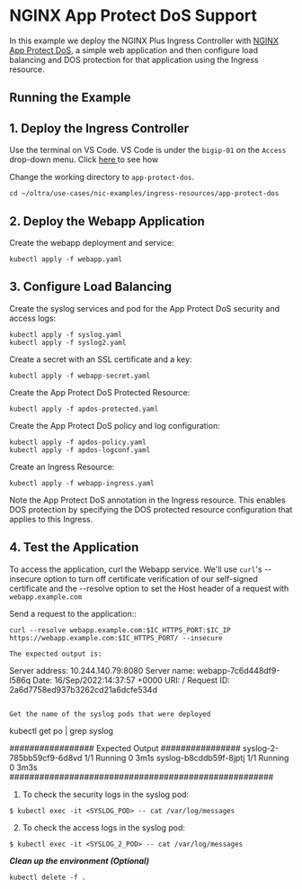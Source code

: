 # NGINX App Protect DoS Support

In this example we deploy the NGINX Plus Ingress Controller with [NGINX App Protect DoS](https://www.nginx.com/products/nginx-app-protect-dos/), a simple web application and then configure load balancing and DOS protection for that application using the Ingress resource.

## Running the Example

## 1. Deploy the Ingress Controller

Use the terminal on VS Code. VS Code is under the `bigip-01` on the `Access` drop-down menu. Click <a href="https://raw.githubusercontent.com/F5EMEA/oltra/main/vscode.png"> here </a> to see how 

Change the working directory to `app-protect-dos`.
```
cd ~/oltra/use-cases/nic-examples/ingress-resources/app-protect-dos
```

## 2. Deploy the Webapp Application

Create the webapp deployment and service:
```
kubectl apply -f webapp.yaml
```

## 3. Configure Load Balancing
Create the syslog services and pod for the App Protect DoS security and access logs:
```
kubectl apply -f syslog.yaml
kubectl apply -f syslog2.yaml
```
Create a secret with an SSL certificate and a key:
```
kubectl apply -f webapp-secret.yaml
```
Create the App Protect DoS Protected Resource:
```
kubectl apply -f apdos-protected.yaml
```
Create the App Protect DoS policy and log configuration:
```
kubectl apply -f apdos-policy.yaml
kubectl apply -f apdos-logconf.yaml
```
Create an Ingress Resource:
```
kubectl apply -f webapp-ingress.yaml
```
Note the App Protect DoS annotation in the Ingress resource. This enables DOS protection by specifying the DOS protected resource configuration that applies to this Ingress.

## 4. Test the Application

To access the application, curl the Webapp service. We'll use `curl`'s --insecure option to turn off certificate verification of our self-signed
certificate and the --resolve option to set the Host header of a request with `webapp.example.com`

Send a request to the application::
```
curl --resolve webapp.example.com:$IC_HTTPS_PORT:$IC_IP https://webapp.example.com:$IC_HTTPS_PORT/ --insecure

The expected output is:
```
Server address: 10.244.140.79:8080
Server name: webapp-7c6d448df9-l586q
Date: 16/Sep/2022:14:37:57 +0000
URI: /
Request ID: 2a6d7758ed937b3262cd21a6dcfe534d
```

Get the name of the syslog pods that were deployed
```
kubectl get po | grep syslog

#################   Expected Output   ################
syslog-2-785bb59cf9-6d8vd    1/1     Running   0              3m1s
syslog-b8cddb59f-8jptj       1/1     Running   0              3m3s
#####################################################

1. To check the security logs in the syslog pod:
```
$ kubectl exec -it <SYSLOG_POD> -- cat /var/log/messages
```
2. To check the access logs in the syslog pod:
```
$ kubectl exec -it <SYSLOG_2_POD> -- cat /var/log/messages
```

***Clean up the environment (Optional)***
```
kubectl delete -f .
```    